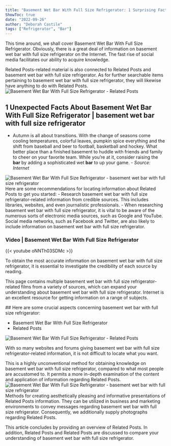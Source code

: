 ```yaml
---
title: "Basement Wet Bar With Full Size Refrigerator: 1 Surprising Facts"
ShowToc: true 
date: "2022-09-26"
author: "Deborah Castile" 
tags: ["Refrigerator", "Bar"]
---
```


	
This time around, we shall cover Basement Wet Bar With Full Size Refrigerator. Obviously, there is a great deal of information on basement wet bar with full size refrigerator on the Internet. The fast rise of social media facilitates our ability to acquire knowledge.

Related Posts-related material is also connected to Related Posts and basement wet bar with full size refrigerator. As for further searchable items pertaining to basement wet bar with full size refrigerator, they will likewise have anything to do with Related Posts.
<img loading="lazy" src="https://www.barplan.com/wp-content/uploads/2014/04/bowds-bar.jpg?w=438&h=360&crop=1" onerror="this.onerror=null;this.src='https://blogger.googleusercontent.com/img/a/AVvXsEhe7F7TRXHtjiKvHb5vS7DmnxvpHiDyoYyYvm1nHB3Qp2_w3BnM6A2eq4v7FYxCC9bfZt3a9vIMtAYEKUiaDQbHMg-ViyGmRIj39MLp0bGFfgfYw1Dc9q_H-T0wiTm3l0Uq42dETrN9eC8aGJ9_IORZsxST1AcLR7np1koOfcc7tnHa4S8Mwz_xD9d0=s16000';" alt="Basement Wet Bar With Full Size Refrigerator - Related Posts" >

## 1 Unexpected Facts About Basement Wet Bar With Full Size Refrigerator | basement wet bar with full size refrigerator
-   Autumn is all about transitions. With the change of seasons come cooling temperatures, colorful leaves, pumpkin spice everything and the shift from baseball and beer to football, basketball and hockey. What better place than a finished basement to huddle with friends and family to cheer on your favorite team. While you’re at it, consider raising the **bar** by adding a sophisticated wet **bar** to up your game. - <cite>Source: Internet</cite>


<img loading="lazy" src="https://madebymood.com/wp-content/uploads/2017/09/calgary-basement-wet-bar-design-with-contemporary-wine-refrigerators-and-urban-abode-puck-lights.jpg" onerror="this.onerror=null;this.src='https://blogger.googleusercontent.com/img/a/AVvXsEhe7F7TRXHtjiKvHb5vS7DmnxvpHiDyoYyYvm1nHB3Qp2_w3BnM6A2eq4v7FYxCC9bfZt3a9vIMtAYEKUiaDQbHMg-ViyGmRIj39MLp0bGFfgfYw1Dc9q_H-T0wiTm3l0Uq42dETrN9eC8aGJ9_IORZsxST1AcLR7np1koOfcc7tnHa4S8Mwz_xD9d0=s16000';" alt="Basement Wet Bar With Full Size Refrigerator - basement wet bar with full size refrigerator" >
Here are some recommendations for locating information about Related Posts to get you started:
- Research basement wet bar with full size refrigerator-related information from credible sources. This includes libraries, websites, and even journalistic professionals.
- When researching basement wet bar with full size refrigerator, it is vital to be aware of the numerous sorts of electronic media sources, such as Google and YouTube. Social media networks, such as Facebook and Twitter, are also likely to include information on basement wet bar with full size refrigerator.

### Video | Basement Wet Bar With Full Size Refrigerator
{{< youtube oNNTh03SDMc >}} 

To obtain the most accurate information on basement wet bar with full size refrigerator, it is essential to investigate the credibility of each source by reading.

This page contains multiple basement wet bar with full size refrigerator-related films from a variety of sources, which can expand your understanding about basement wet bar with full size refrigerator. Internet is an excellent resource for getting information on a range of subjects.
<script async="async" data-cfasync="false" src="//normallydemandedalter.com/fe63df3c5408708b15d8dc3d9b206b31/invoke.js"></script>
<div id="container-fe63df3c5408708b15d8dc3d9b206b31"></div>
## Here are some crucial aspects concerning basement wet bar with full size refrigerator:

- Basement Wet Bar With Full Size Refrigerator
- Related Posts

 <img loading="lazy" src="https://i.pinimg.com/736x/8d/c7/68/8dc768bf28ec4292474c3e0008b27c4c.jpg" onerror="this.onerror=null;this.src='https://blogger.googleusercontent.com/img/a/AVvXsEhe7F7TRXHtjiKvHb5vS7DmnxvpHiDyoYyYvm1nHB3Qp2_w3BnM6A2eq4v7FYxCC9bfZt3a9vIMtAYEKUiaDQbHMg-ViyGmRIj39MLp0bGFfgfYw1Dc9q_H-T0wiTm3l0Uq42dETrN9eC8aGJ9_IORZsxST1AcLR7np1koOfcc7tnHa4S8Mwz_xD9d0=s16000';" alt="Basement Wet Bar With Full Size Refrigerator - Related Posts" >

With so many websites and forums giving basement wet bar with full size refrigerator-related information, it is not difficult to locate what you want.

This is a highly unconventional method for obtaining knowledge on basement wet bar with full size refrigerator, compared to what most people are accustomed to. It permits a more in-depth examination of the content and application of information regarding Related Posts.
<img loading="lazy" src="https://i.pinimg.com/originals/bc/5f/c8/bc5fc8000221c4ba2cd310c225b30f10.jpg" onerror="this.onerror=null;this.src='https://blogger.googleusercontent.com/img/a/AVvXsEhe7F7TRXHtjiKvHb5vS7DmnxvpHiDyoYyYvm1nHB3Qp2_w3BnM6A2eq4v7FYxCC9bfZt3a9vIMtAYEKUiaDQbHMg-ViyGmRIj39MLp0bGFfgfYw1Dc9q_H-T0wiTm3l0Uq42dETrN9eC8aGJ9_IORZsxST1AcLR7np1koOfcc7tnHa4S8Mwz_xD9d0=s16000';" alt="Basement Wet Bar With Full Size Refrigerator - basement wet bar with full size refrigerator" >
Methods for creating aesthetically pleasing and informative presentations of Related Posts information. They can be utilized in business and marketing environments to convey messages regarding basement wet bar with full size refrigerator. Consequently, we additionally supply photographs regarding Related Posts.

This article concludes by providing an overview of Related Posts. In addition, Related Posts and Related Posts are discussed to compare your understanding of basement wet bar with full size refrigerator.
	
	

